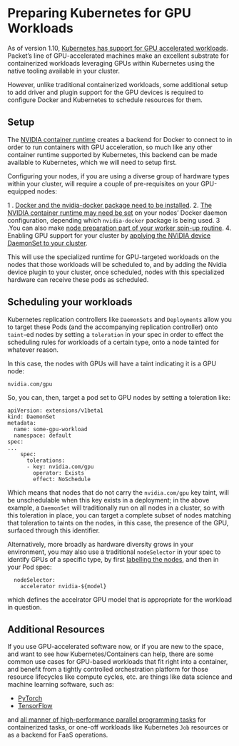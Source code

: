 <!-- <meta>
{
    "title":"Preparing Kubernetes for GPU Workloads",
    "description":"Preparing Kubernetes for GPU Workloads",
    "tag":["Kubernetes", "Docker", "GPU"],
    "seo-title": "Preparing Kubernetes for GPU Workloads - Packet Technical Guides",
    "seo-description": "Preparing Kubernetes for GPU Workloads",
    "og-title": "Preparing Kubernetes for GPU Workloads",
    "og-description": "Preparing Kubernetes for GPU Workloads"
}
</meta> -->


# Preparing Kubernetes for GPU Workloads

As of version 1.10, [Kubernetes has support for GPU accelerated workloads](https://kubernetes.io/docs/tasks/manage-gpus/scheduling-gpus/). Packet’s line of GPU-accelerated machines make an excellent substrate for containerized workloads leveraging GPUs within Kubernetes using the native tooling available in your cluster. 

However, unlike traditional containerized workloads, some additional setup to add driver and plugin support for the GPU devices is required to configure Docker and Kubernetes to schedule resources for them.

## Setup

The [NVIDIA container runtime](https://developer.nvidia.com/nvidia-container-runtime) creates a backend for Docker to connect to in order to run containers with GPU acceleration, so much like any other container runtime supported by Kubernetes, this backend can be made available to Kubernetes, which we will need to setup first.

Configuring your nodes, if you are using a diverse group of hardware types within your cluster, will require a couple of pre-requisites on your GPU-equipped nodes:

1 . [Docker and the nvidia-docker package need to be installed](https://github.com/NVIDIA/nvidia-docker#quickstart).
2. [The NVIDIA container runtime may need be set](https://github.com/NVIDIA/k8s-device-plugin#preparing-your-gpu-nodes) on your nodes’ Docker daemon configuration, depending which `nvidia-docker` package is being used. 
3 .You can also make [node preparation part of your worker spin-up routine](https://gist.github.com/derekmerck/7b109745f0d0e42c7ea75bb3536907cd).
4. Enabling GPU support for your cluster by [applying the NVIDIA device DaemonSet to your cluster](https://github.com/NVIDIA/k8s-device-plugin#enabling-gpu-support-in-kubernetes).

This will use the specialized runtime for GPU-targeted workloads on the nodes that those workloads will be scheduled to, and by adding the Nvidia device plugin to your cluster, once scheduled, nodes with this specialized hardware can receive these pods as scheduled.

## Scheduling your workloads

Kubernetes replication controllers like `DaemonSets` and `Deployments` allow you to target these Pods (and the accompanying replication controller) onto `taint`-ed nodes by setting a `toleration` in your spec in order to effect the scheduling rules for workloads of a certain type, onto a node tainted for whatever reason.

In this case, the nodes with GPUs will have a taint indicating it is a GPU node:

```
nvidia.com/gpu
```

So, you can, then, target a pod set to GPU nodes by setting a toleration like:

```
apiVersion: extensions/v1beta1
kind: DaemonSet
metadata:
  name: some-gpu-workload
  namespace: default
spec:
...
    spec:
      tolerations:
      - key: nvidia.com/gpu
        operator: Exists
        effect: NoSchedule
```

Which means that nodes that do not carry the `nvidia.com/gpu` key taint, will be unschedulable when this key exists in a deployment; in the above example, a `DaemonSet` will traditionally run on all nodes in a cluster, so with this toleration in place, you can target a complete subset of nodes matching that toleration to taints on the nodes, in this case, the presence of the GPU, surfaced through this identifier. 

Alternatively, more broadly as hardware diversity grows in your environment, you may also use a traditional `nodeSelector` in your spec to identify GPUs of a specific type, by first [labelling the nodes](https://kubernetes.io/docs/tasks/configure-pod-container/assign-pods-nodes/), and then in your Pod spec:

```
  nodeSelector:
    accelerator nvidia-${model}
```

which defines the accelrator GPU model that is appropriate for the workload in question.

## Additional Resources

If you use GPU-accelerated software now, or if you are new to the space, and want to see how Kubernetes/Containers can help, there are some common use cases for GPU-based workloads that fit right into a container, and benefit from a tightly controlled orchestration platform for those resource lifecycles like compute cycles, etc. are things like data science and machine learning software, such as:

- [PyTorch](https://medium.com/dsnet/training-deep-neural-networks-on-a-gpu-with-pytorch-11079d89805)
- [TensorFlow](https://www.tensorflow.org/guide/gpu)

and [all manner of high-performance parallel programming tasks](https://developer.nvidia.com/udacity-cs344-intro-parallel-programming) for containerized tasks, or one-off workloads like Kubernetes `Job` resources or as a backend for FaaS operations. 